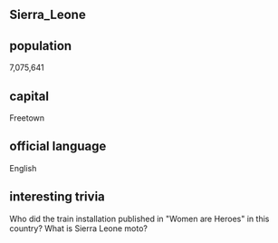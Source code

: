 ## Sierra_Leone
##  population
7,075,641

##  capital
Freetown
 
##  official language
English

##  interesting trivia
Who did the train installation published in "Women are Heroes" in this country?
What is Sierra Leone moto?

